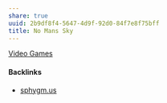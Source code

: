 ```yaml
---
share: true
uuid: 2b9df8f4-5647-4d9f-92d0-84f7e8f75bff
title: No Mans Sky
---
```

[Video Games](/d5de46c0-134d-4329-b3b5-5783f6c2c2e9)


#### Backlinks

* [sphygm.us](/53f0db9f-79ac-4afb-b488-b389ee93812e)